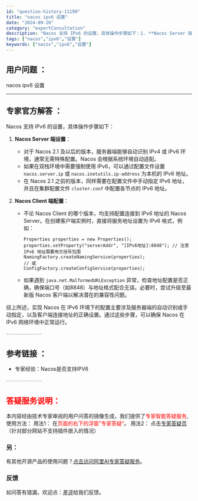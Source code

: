 ```yaml
---
id: "question-history-11190"
title: "nacos ipv6 设置"
date: "2024-09-26"
category: "expertConsultation"
description: "Nacos 支持 IPv6 的设置，具体操作步骤如下：1. **Nacos Server 端设置**：   - 对于 Nacos 2.1 及以后的版本，服务器端能够自动识别 IPv4 或 IPv6 环境，通常无需特殊配置。Nacos 会根据系统环境自动适配。   - 如果在双栈环境中需要强制使用 I"
tags: ["nacos","ipv6","设置"]
keywords: ["nacos","ipv6","设置"]
---
```


## 用户问题 ： 
 nacos ipv6 设置  

---------------
## 专家官方解答 ：

Nacos 支持 IPv6 的设置，具体操作步骤如下：

1. **Nacos Server 端设置**：
   - 对于 Nacos 2.1 及以后的版本，服务器端能够自动识别 IPv4 或 IPv6 环境，通常无需特殊配置。Nacos 会根据系统环境自动适配。
   - 如果在双栈环境中需要强制使用 IPv6，可以通过配置文件设置 `nacos.server.ip` 或 `nacos.inetutils.ip-address` 为本机的 IPv6 地址。
   - 在 Nacos 2.1 之前的版本，同样需要在配置文件中手动指定 IPv6 地址，并且在集群配置文件 `cluster.conf` 中配置各节点的 IPv6 地址。

2. **Nacos Client 端配置**：
   - 不论 Nacos Client 的哪个版本，均支持配置连接到 IPv6 地址的 Nacos Server。在创建客户端实例时，直接将服务地址设置为 IPv6 格式，例如：
     ```shell
     Properties properties = new Properties();
     properties.setProperty("serverAddr", "[IPv6地址]:8848"); // 注意 IPv6 地址需要用方括号包围
     NamingFactory.createNamingService(properties);
     // 或
     ConfigFactory.createConfigService(properties);
     ```
   - 如果遇到 `java.net.MalformedURLException` 异常，检查地址配置是否正确，确保端口号（如8848）与地址格式配合无误。必要时，尝试升级至最新版 Nacos 客户端以解决潜在的兼容性问题。

综上所述，实现 Nacos 在 IPv6 环境下的配置主要涉及服务器端的自动识别或手动指定，以及客户端连接地址的正确设置。通过这些步骤，可以确保 Nacos 在 IPv6 网络环境中正常运行。


<font color="#949494">---------------</font> 


## 参考链接 ：

* 专家经验：Nacos是否支持IPV6 


 <font color="#949494">---------------</font> 
 


## <font color="#FF0000">答疑服务说明：</font> 

本内容经由技术专家审阅的用户问答的镜像生成，我们提供了<font color="#FF0000">专家智能答疑服务</font>,使用方法：
用法1： 在<font color="#FF0000">页面的右下的浮窗”专家答疑“</font>。
用法2： 点击[专家答疑页](https://answer.opensource.alibaba.com/docs/intro)（针对部分网站不支持插件嵌入的情况）
### 另：


有其他开源产品的使用问题？[点击访问阿里AI专家答疑服务](https://answer.opensource.alibaba.com/docs/intro)。
### 反馈
如问答有错漏，欢迎点：[差评](https://ai.nacos.io/user/feedbackByEnhancerGradePOJOID?enhancerGradePOJOId=13729)给我们反馈。
